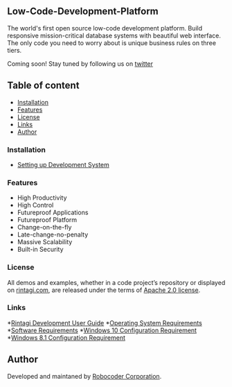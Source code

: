 ## Low-Code-Development-Platform

The world's first open source low-code development platform. Build responsive mission-critical database systems with beautiful web interface.  The only code you need to worry about is unique business rules on three tiers.

Coming soon! Stay tuned by following us on [twitter](https://www.twitter.com/rintagi)


## Table of content

- [Installation](#installation)
- [Features](#Features)
- [License](#license)
- [Links](#links)
- [Author](#Author)

### Installation
   * [Setting up Development System](https://www.rintagi.com/docs/site/Initial-Setup/index.html#installation)  

### Features

+ High Productivity
+ High Control
+ Futureproof Applications
+ Futureproof Platform
+ Change-on-the-fly
+ Late-change-no-penalty
+ Massive Scalability
+ Built-in Security


### License

All demos and examples, whether in a code project’s repository or displayed on [rintagi.com](https://www.rintagi.com), are released under the terms of [Apache 2.0 license](https://www.apache.org/licenses/LICENSE-2.0).

### Links 

*[Rintagi Development User Guide](https://www.rintagi.com/docs/site/index.html)
*[Operating System Requirements](https://www.rintagi.com/docs/site/Initial-Setup/index.html#operating-system-requirements)
*[Software Requirements](https://www.rintagi.com/docs/site/Initial-Setup/index.html#software-requirements)
*[Windows 10 Configuration Requirement](https://www.rintagi.com/docs/site/Initial-Setup/index.html#windows-10-configuration-requirement) 
*[Windows 8.1 Configuration Requirement](https://www.rintagi.com/docs/site/Initial-Setup/index.html#windows-81-configuration-requirement) 

## Author
Developed and maintaned by [Robocoder Corporation](https://www.robocoder.com).
